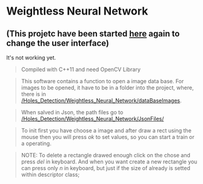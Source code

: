 # Weightless Neural Network
## (This projetc have been started [here](https://gitlab.com/suayder/pattern-recognition-tracker-gui.git) again to change the user interface)

It's not working yet.

>Compiled with C++11 and need OpenCV Library

>This software contains a function to open a image data base. For images to be opened, it have to be in a folder into the project, where, there is in  [/Holes_Detection/Weightless_Neural_Network/dataBaseImages]().

> When salved in Json, the path files go to [/Holes_Detection/Weightless_Neural_Network/JsonFiles/]()

>To init first you have choose a image and after draw a rect using the mouse then you will press *ok* to set values, so you can start a train or a operating.

>NOTE: To delete a rectangle drawed enough click on the chose and press *del* in keyboard. And when you want create a new rectangle you can press only *n* in keyboard, but just if the size of already is setted within descriptor class;
